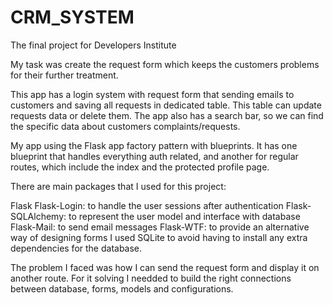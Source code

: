 # CRM_SYSTEM

The final project for Developers Institute

My task was create the request form which keeps the customers problems for their further treatment.

This app has a login system with request form that sending emails to customers and saving all requests in dedicated table. This table can update requests data or delete them. The app also has a search bar, so we can find the specific data about customers complaints/requests.

My app using the Flask app factory pattern with blueprints. It has one blueprint that handles everything auth related, and another for regular routes, which include the index and the protected profile page.

There are main packages that I used for this project:

Flask
Flask-Login: to handle the user sessions after authentication
Flask-SQLAlchemy: to represent the user model and interface with database
Flask-Mail: to send email messages
Flask-WTF: to provide an alternative way of designing forms
I used SQLite to avoid having to install any extra dependencies for the database.

The problem I faced was how I can send the request form and display it on another route. For it solving I needded to build the right connections between database, forms, models and configurations.
